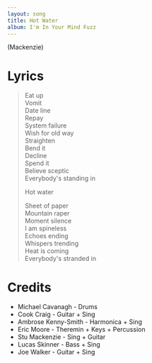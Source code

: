 ```yaml
---
layout: song
title: Hot Water
album: I'm In Your Mind Fuzz
---
```


(Mackenzie)

# Lyrics

> Eat up  
> Vomit  
> Date line  
> Repay  
> System failure  
> Wish for old way  
> Straighten  
> Bend it  
> Decline  
> Spend it  
> Believe sceptic  
> Everybody's standing in  
>  
> Hot water  
>  
> Sheet of paper  
> Mountain raper  
> Moment silence  
> I am spineless  
> Echoes ending  
> Whispers trending  
> Heat is coming  
> Everybody's stranded in  

# Credits

* Michael Cavanagh - Drums  
* Cook Craig - Guitar + Sing  
* Ambrose Kenny-Smith - Harmonica + Sing  
* Eric Moore - Theremin + Keys + Percussion  
* Stu Mackenzie - Sing + Guitar  
* Lucas Skinner - Bass + Sing  
* Joe Walker - Guitar + Sing  
